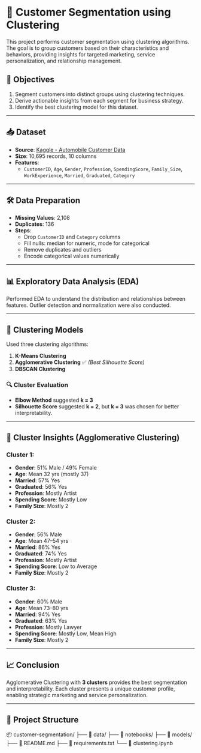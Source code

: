 # 🧠 Customer Segmentation using Clustering

This project performs customer segmentation using clustering algorithms. The goal is to group customers based on their characteristics and behaviors, providing insights for targeted marketing, service personalization, and relationship management.

## 📌 Objectives

1. Segment customers into distinct groups using clustering techniques.
2. Derive actionable insights from each segment for business strategy.
3. Identify the best clustering model for this dataset.

---

## 📥 Dataset

- **Source**: [Kaggle - Automobile Customer Data](https://www.kaggle.com/datasets/akashdeepkuila/automobile-customer/data)
- **Size**: 10,695 records, 10 columns
- **Features**:  
  - `CustomerID`, `Age`, `Gender`, `Profession`, `SpendingScore`, `Family_Size`, `WorkExperience`, `Married`, `Graduated`, `Category`

---

## 🛠️ Data Preparation

- **Missing Values**: 2,108
- **Duplicates**: 136
- **Steps**:
  - Drop `CustomerID` and `Category` columns
  - Fill nulls: median for numeric, mode for categorical
  - Remove duplicates and outliers
  - Encode categorical values numerically

---

## 📊 Exploratory Data Analysis (EDA)

Performed EDA to understand the distribution and relationships between features. Outlier detection and normalization were also conducted.

---

## 🤖 Clustering Models

Used three clustering algorithms:
1. **K-Means Clustering**
2. **Agglomerative Clustering** ✅ *(Best Silhouette Score)*
3. **DBSCAN Clustering**

### 🔍 Cluster Evaluation

- **Elbow Method** suggested **k = 3**
- **Silhouette Score** suggested **k = 2**, but **k = 3** was chosen for better interpretability.

---

## 🧬 Cluster Insights (Agglomerative Clustering)

### Cluster 1:
- **Gender**: 51% Male / 49% Female
- **Age**: Mean 32 yrs (mostly 37)
- **Married**: 57% Yes
- **Graduated**: 56% Yes
- **Profession**: Mostly Artist
- **Spending Score**: Mostly Low
- **Family Size**: Mostly 2

### Cluster 2:
- **Gender**: 56% Male
- **Age**: Mean 47–54 yrs
- **Married**: 86% Yes
- **Graduated**: 74% Yes
- **Profession**: Mostly Artist
- **Spending Score**: Low to Average
- **Family Size**: Mostly 2

### Cluster 3:
- **Gender**: 60% Male
- **Age**: Mean 73–80 yrs
- **Married**: 94% Yes
- **Graduated**: 63% Yes
- **Profession**: Mostly Lawyer
- **Spending Score**: Mostly Low, Mean High
- **Family Size**: Mostly 2

---

## 📈 Conclusion

Agglomerative Clustering with **3 clusters** provides the best segmentation and interpretability. Each cluster presents a unique customer profile, enabling strategic marketing and service personalization.

---

## 📂 Project Structure

📦 customer-segmentation/
├── 📁 data/
├── 📁 notebooks/
├── 📁 models/
├── 📄 README.md
├── 📄 requirements.txt
└── 📄 clustering.ipynb
